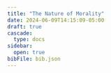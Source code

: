 ```yaml
---
title: "The Nature of Morality"
date: 2024-06-09T14:15:09-05:00
draft: true
cascade:
  type: docs
sidebar:
  open: true
bibFile: bib.json
---
```


